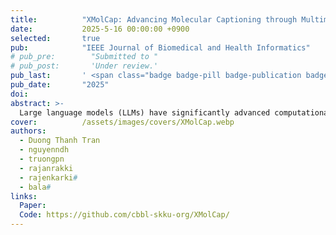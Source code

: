 ```yaml
---
title:          "XMolCap: Advancing Molecular Captioning through Multimodal Fusion and Explainable Graph Neural Networks"
date:           2025-5-16 00:00:00 +0900
selected:       true
pub:            "IEEE Journal of Biomedical and Health Informatics"
# pub_pre:        "Submitted to "
# pub_post:       'Under review.'
pub_last:       ' <span class="badge badge-pill badge-publication badge-pub-journal-rank-q1">Q1</span> <span class="badge badge-pill badge-publication badge-pub-journal-if">IF: 6.7</span>'
pub_date:       "2025"
doi:
abstract: >-
  Large language models (LLMs) have significantly advanced computational biology by enabling the integration of molecular, protein, and natural language data to accelerate drug discovery. However, existing molecular captioning approaches often underutilize diverse molecular modalities and lack interpretability. In this study, we introduce XMolCap, a novel explainable molecular captioning framework that integrates molecular images, SMILES strings, and graph-based structures through a stacked multimodal fusion mechanism. The framework is built upon a BioT5-based encoder-decoder architecture, which serves as the backbone for extracting feature representations from SELFIES. By leveraging specialized models such as SwinOCSR, SciBERT, and GIN-MoMu, XMolCap effectively captures complementary information from each modality. Our model not only achieves state-of-the-art performance on two benchmark datasets (L+M-24 and ChEBI-20), outperforming several strong baselines, but also provides detailed, functional group-aware, and property-specific explanations through graph-based interpretation. XMolCap is publicly available at https://github.com/cbbl-skku-org/XMolCap/ for reproducibility and local deployment. We believe it holds strong potential for clinical and pharmaceutical applications by generating accurate, interpretable molecular descriptions that deepen our understanding of molecular properties and interactions.
cover:          /assets/images/covers/XMolCap.webp
authors:
  - Duong Thanh Tran
  - nguyenndh
  - truongpn
  - rajanrakki
  - rajenkarki#
  - bala#
links:
  Paper:
  Code: https://github.com/cbbl-skku-org/XMolCap/
---
```


